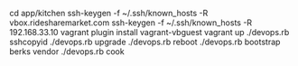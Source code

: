 cd app/kitchen
ssh-keygen -f ~/.ssh/known_hosts -R vbox.ridesharemarket.com
ssh-keygen -f ~/.ssh/known_hosts -R 192.168.33.10
vagrant plugin install vagrant-vbguest
vagrant up
./devops.rb sshcopyid
./devops.rb upgrade
./devops.rb reboot
./devops.rb bootstrap
berks vendor
./devops.rb cook
